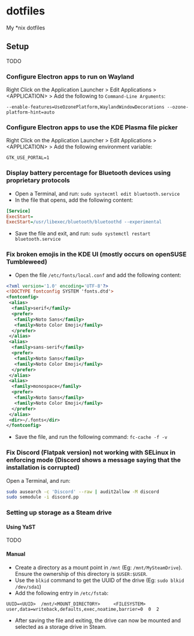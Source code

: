 # dotfiles

My *nix dotfiles

## Setup

TODO

### Configure Electron apps to run on Wayland

Right Click on the Application Launcher > Edit Applications > \<APPLICATION> > Add the following to `Command-Line Arguments`:

`--enable-features=UseOzonePlatform,WaylandWindowDecorations --ozone-platform-hint=auto`

### Configure Electron apps to use the KDE Plasma file picker

Right Click on the Application Launcher > Edit Applications > \<APPLICATION> > Add the following environment variable:

`GTK_USE_PORTAL=1`

### Display battery percentage for Bluetooth devices using proprietary protocols

- Open a Terminal, and run: `sudo systecmtl edit bluetooth.service`
- In the file that opens, add the following content:

```ini
[Service]
ExecStart=
ExecStart=/usr/libexec/bluetooth/bluetoothd --experimental
```

- Save the file and exit, and run: `sudo systemctl restart bluetooth.service`

### Fix broken emojis in the KDE UI (mostly occurs on openSUSE Tumbleweed)

- Open the file `/etc/fonts/local.conf` and add the following content:

```xml
<?xml version='1.0' encoding='UTF-8'?>
<!DOCTYPE fontconfig SYSTEM 'fonts.dtd'>
<fontconfig>
 <alias>
  <family>serif</family>
  <prefer>
   <family>Noto Sans</family>
   <family>Noto Color Emoji</family>
  </prefer>
 </alias>
 <alias>
  <family>sans-serif</family>
  <prefer>
   <family>Noto Sans</family>
   <family>Noto Color Emoji</family>
  </prefer>
 </alias>
 <alias>
  <family>monospace</family>
  <prefer>
   <family>Noto Sans</family>
   <family>Noto Color Emoji</family>
  </prefer>
 </alias>
 <dir>~/.fonts</dir>
</fontconfig>
```

- Save the file, and run the following command: `fc-cache -f -v`

### Fix Discord (Flatpak version) not working with SELinux in enforcing mode (Discord shows a message saying that the installation is corrupted)

Open a Terminal, and run:

```bash
sudo ausearch -c 'Discord' --raw | audit2allow -M discord
sudo semodule -i discord.pp
```

### Setting up storage as a Steam drive

#### Using YaST

TODO

#### Manual

- Create a directory as a mount point in `/mnt` (Eg: `/mnt/MySteamDrive`). Ensure the ownership of this directory is `$USER:$USER`.
- Use the `blkid` command to get the UUID of the drive (Eg: `sudo blkid /dev/sda1`)
- Add the following entry in `/etc/fstab`:

```text
UUID=<UUID>  /mnt/<MOUNT_DIRECTORY>     <FILESYSTEM>   user,data=writeback,defaults,exec,noatime,barrier=0  0  2
```

- After saving the file and exiting, the drive can now be mounted and selected as a storage drive in Steam.
